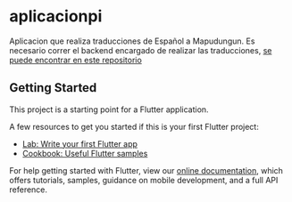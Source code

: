 # aplicacionpi

Aplicacion que realiza traducciones de Español a Mapudungun.
Es necesario correr el backend encargado de realizar las traducciones, [se puede encontrar en este repositorio](https://github.com/ja-sz97/backend-gpi)

## Getting Started

This project is a starting point for a Flutter application.

A few resources to get you started if this is your first Flutter project:

- [Lab: Write your first Flutter app](https://flutter.dev/docs/get-started/codelab)
- [Cookbook: Useful Flutter samples](https://flutter.dev/docs/cookbook)

For help getting started with Flutter, view our
[online documentation](https://flutter.dev/docs), which offers tutorials,
samples, guidance on mobile development, and a full API reference.
